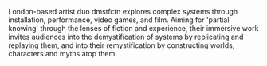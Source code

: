 London-based artist duo dmstfctn explores complex systems through installation, performance, video games, and film. Aiming for 'partial knowing' through the lenses of fiction and experience, their immersive work invites audiences into the demystification of systems by replicating and replaying them, and into their remystification by constructing worlds, characters and myths atop them.